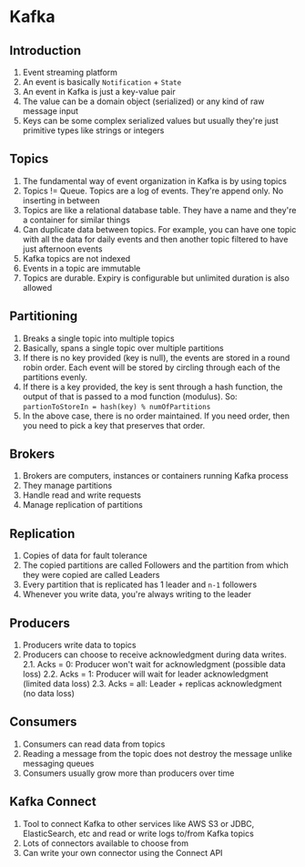 # Kafka
## Introduction
1. Event streaming platform
2. An event is basically `Notification` + `State`
3. An event in Kafka is just a key-value pair
4. The value can be a domain object (serialized) or any kind of raw message input
5. Keys can be some complex serialized values but usually they're just primitive types like strings or integers

## Topics
1. The fundamental way of event organization in Kafka is by using topics
2. Topics != Queue. Topics are a log of events. They're append only. No inserting in between
3. Topics are like a relational database table. They have a name and they're a container for similar things
4. Can duplicate data between topics. For example, you can have one topic with all the data for daily events and then another topic filtered to have just afternoon events
5. Kafka topics are not indexed
6. Events in a topic are immutable
7. Topics are durable. Expiry is configurable but unlimited duration is also allowed

## Partitioning
1. Breaks a single topic into multiple topics
2. Basically, spans a single topic over multiple partitions
3. If there is no key provided (key is null), the events are stored in a round robin order. Each event will be stored by circling through each of the partitions evenly.
4. If there is a key provided, the key is sent through a hash function, the output of that is passed to a mod function (modulus). So: `partionToStoreIn = hash(key) % numOfPartitions`
5. In the above case, there is no order maintained. If you need order, then you need to pick a key that preserves that order.

## Brokers
1. Brokers are computers, instances or containers running Kafka process
2. They manage partitions
3. Handle read and write requests
4. Manage replication of partitions

## Replication
1. Copies of data for fault tolerance
2. The copied partitions are called Followers and the partition from which they were copied are called Leaders
3. Every partition that is replicated has 1 leader and `n-1` followers
4. Whenever you write data, you're always writing to the leader

## Producers
1. Producers write data to topics
2. Producers can choose to receive acknowledgment during data writes.
    2.1. Acks = 0: Producer won't wait for acknowledgment (possible data loss)
    2.2. Acks = 1: Producer will wait for leader acknowledgment (limited data loss)
    2.3. Acks = all: Leader + replicas acknowledgment (no data loss)

## Consumers
1. Consumers can read data from topics
2. Reading a message from the topic does not destroy the message unlike messaging queues
3. Consumers usually grow more than producers over time

## Kafka Connect
1. Tool to connect Kafka to other services like AWS S3 or JDBC, ElasticSearch, etc and read or write logs to/from Kafka topics
2. Lots of connectors available to choose from
3. Can write your own connector using the Connect API
